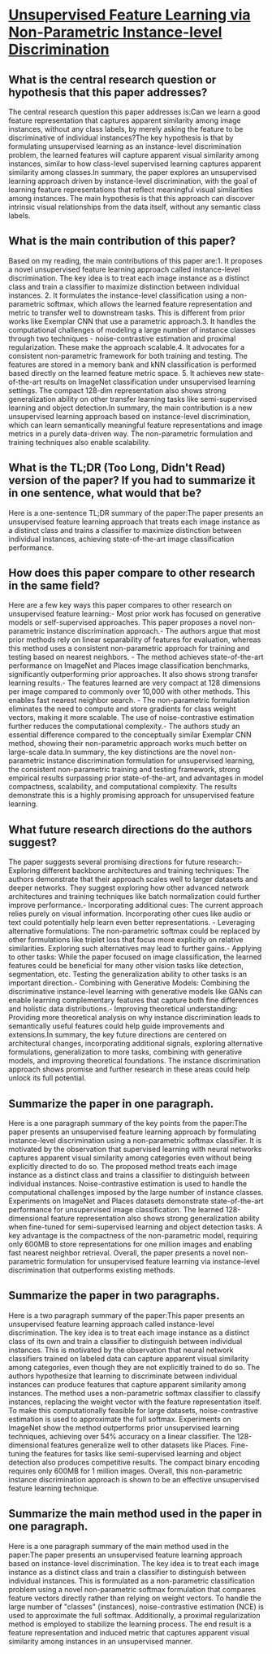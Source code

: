 # [Unsupervised Feature Learning via Non-Parametric Instance-level   Discrimination](https://arxiv.org/abs/1805.01978)

## What is the central research question or hypothesis that this paper addresses?

The central research question this paper addresses is:Can we learn a good feature representation that captures apparent similarity among image instances, without any class labels, by merely asking the feature to be discriminative of individual instances?The key hypothesis is that by formulating unsupervised learning as an instance-level discrimination problem, the learned features will capture apparent visual similarity among instances, similar to how class-level supervised learning captures apparent similarity among classes.In summary, the paper explores an unsupervised learning approach driven by instance-level discrimination, with the goal of learning feature representations that reflect meaningful visual similarities among instances. The main hypothesis is that this approach can discover intrinsic visual relationships from the data itself, without any semantic class labels.


## What is the main contribution of this paper?

Based on my reading, the main contributions of this paper are:1. It proposes a novel unsupervised feature learning approach called instance-level discrimination. The key idea is to treat each image instance as a distinct class and train a classifier to maximize distinction between individual instances. 2. It formulates the instance-level classification using a non-parametric softmax, which allows the learned feature representation and metric to transfer well to downstream tasks. This is different from prior works like Exemplar CNN that use a parametric approach.3. It handles the computational challenges of modeling a large number of instance classes through two techniques - noise-contrastive estimation and proximal regularization. These make the approach scalable.4. It advocates for a consistent non-parametric framework for both training and testing. The features are stored in a memory bank and kNN classification is performed based directly on the learned feature metric space. 5. It achieves new state-of-the-art results on ImageNet classification under unsupervised learning settings. The compact 128-dim representation also shows strong generalization ability on other transfer learning tasks like semi-supervised learning and object detection.In summary, the main contribution is a new unsupervised learning approach based on instance-level discrimination, which can learn semantically meaningful feature representations and image metrics in a purely data-driven way. The non-parametric formulation and training techniques also enable scalability.


## What is the TL;DR (Too Long, Didn't Read) version of the paper? If you had to summarize it in one sentence, what would that be?

Here is a one-sentence TL;DR summary of the paper:The paper presents an unsupervised feature learning approach that treats each image instance as a distinct class and trains a classifier to maximize distinction between individual instances, achieving state-of-the-art image classification performance.


## How does this paper compare to other research in the same field?

Here are a few key ways this paper compares to other research on unsupervised feature learning:- Most prior work has focused on generative models or self-supervised approaches. This paper proposes a novel non-parametric instance discrimination approach.- The authors argue that most prior methods rely on linear separability of features for evaluation, whereas this method uses a consistent non-parametric approach for training and testing based on nearest neighbors. - The method achieves state-of-the-art performance on ImageNet and Places image classification benchmarks, significantly outperforming prior approaches. It also shows strong transfer learning results.- The features learned are very compact at 128 dimensions per image compared to commonly over 10,000 with other methods. This enables fast nearest neighbor search. - The non-parametric formulation eliminates the need to compute and store gradients for class weight vectors, making it more scalable. The use of noise-contrastive estimation further reduces the computational complexity.- The authors study an essential difference compared to the conceptually similar Exemplar CNN method, showing their non-parametric approach works much better on large-scale data.In summary, the key distinctions are the novel non-parametric instance discrimination formulation for unsupervised learning, the consistent non-parametric training and testing framework, strong empirical results surpassing prior state-of-the-art, and advantages in model compactness, scalability, and computational complexity. The results demonstrate this is a highly promising approach for unsupervised feature learning.


## What future research directions do the authors suggest?

The paper suggests several promising directions for future research:- Exploring different backbone architectures and training techniques: The authors demonstrate that their approach scales well to larger datasets and deeper networks. They suggest exploring how other advanced network architectures and training techniques like batch normalization could further improve performance.- Incorporating additional cues: The current approach relies purely on visual information. Incorporating other cues like audio or text could potentially help learn even better representations. - Leveraging alternative formulations: The non-parametric softmax could be replaced by other formulations like triplet loss that focus more explicitly on relative similarities. Exploring such alternatives may lead to further gains.- Applying to other tasks: While the paper focused on image classification, the learned features could be beneficial for many other vision tasks like detection, segmentation, etc. Testing the generalization ability to other tasks is an important direction.- Combining with Generative Models: Combining the discriminative instance-level learning with generative models like GANs can enable learning complementary features that capture both fine differences and holistic data distributions.- Improving theoretical understanding: Providing more theoretical analysis on why instance discrimination leads to semantically useful features could help guide improvements and extensions.In summary, the key future directions are centered on architectural changes, incorporating additional signals, exploring alternative formulations, generalization to more tasks, combining with generative models, and improving theoretical foundations. The instance discrimination approach shows promise and further research in these areas could help unlock its full potential.


## Summarize the paper in one paragraph.

Here is a one paragraph summary of the key points from the paper:The paper presents an unsupervised feature learning approach by formulating instance-level discrimination using a non-parametric softmax classifier. It is motivated by the observation that supervised learning with neural networks captures apparent visual similarity among categories even without being explicitly directed to do so. The proposed method treats each image instance as a distinct class and trains a classifier to distinguish between individual instances. Noise-contrastive estimation is used to handle the computational challenges imposed by the large number of instance classes. Experiments on ImageNet and Places datasets demonstrate state-of-the-art performance for unsupervised image classification. The learned 128-dimensional feature representation also shows strong generalization ability when fine-tuned for semi-supervised learning and object detection tasks. A key advantage is the compactness of the non-parametric model, requiring only 600MB to store representations for one million images and enabling fast nearest neighbor retrieval. Overall, the paper presents a novel non-parametric formulation for unsupervised feature learning via instance-level discrimination that outperforms existing methods.


## Summarize the paper in two paragraphs.

Here is a two paragraph summary of the paper:This paper presents an unsupervised feature learning approach called instance-level discrimination. The key idea is to treat each image instance as a distinct class of its own and train a classifier to distinguish between individual instances. This is motivated by the observation that neural network classifiers trained on labeled data can capture apparent visual similarity among categories, even though they are not explicitly trained to do so. The authors hypothesize that learning to discriminate between individual instances can produce features that capture apparent similarity among instances. The method uses a non-parametric softmax classifier to classify instances, replacing the weight vector with the feature representation itself. To make this computationally feasible for large datasets, noise-contrastive estimation is used to approximate the full softmax. Experiments on ImageNet show the method outperforms prior unsupervised learning techniques, achieving over 54% accuracy on a linear classifier. The 128-dimensional features generalize well to other datasets like Places. Fine-tuning the features for tasks like semi-supervised learning and object detection also produces competitive results. The compact binary encoding requires only 600MB for 1 million images. Overall, this non-parametric instance discrimination approach is shown to be an effective unsupervised feature learning technique.


## Summarize the main method used in the paper in one paragraph.

Here is a one paragraph summary of the main method used in the paper:The paper presents an unsupervised feature learning approach based on instance-level discrimination. The key idea is to treat each image instance as a distinct class and train a classifier to distinguish between individual instances. This is formulated as a non-parametric classification problem using a novel non-parametric softmax formulation that compares feature vectors directly rather than relying on weight vectors. To handle the large number of "classes" (instances), noise-contrastive estimation (NCE) is used to approximate the full softmax. Additionally, a proximal regularization method is employed to stabilize the learning process. The end result is a feature representation and induced metric that captures apparent visual similarity among instances in an unsupervised manner.
